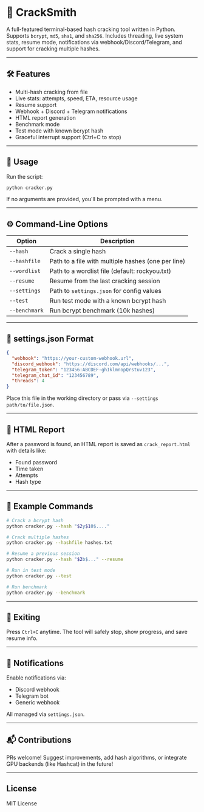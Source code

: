 # 🔐 CrackSmith

A full-featured terminal-based hash cracking tool written in Python. Supports `bcrypt`, `md5`, `sha1`, and `sha256`. Includes threading, live system stats, resume mode, notifications via webhook/Discord/Telegram, and support for cracking multiple hashes.

---

## 🛠️ Features

- Multi-hash cracking from file
- Live stats: attempts, speed, ETA, resource usage
- Resume support
- Webhook + Discord + Telegram notifications
- HTML report generation
- Benchmark mode
- Test mode with known bcrypt hash
- Graceful interrupt support (Ctrl+C to stop)

---

## 🚀 Usage

Run the script:
```bash
python cracker.py
```
If no arguments are provided, you'll be prompted with a menu.

---

## ⚙️ Command-Line Options

| Option           | Description                                      |
|------------------|--------------------------------------------------|
| `--hash`         | Crack a single hash                              |
| `--hashfile`     | Path to a file with multiple hashes (one per line) |
| `--wordlist`     | Path to a wordlist file (default: rockyou.txt)   |
| `--resume`       | Resume from the last cracking session            |
| `--settings`     | Path to `settings.json` for config values        |
| `--test`         | Run test mode with a known bcrypt hash           |
| `--benchmark`    | Run bcrypt benchmark (10k hashes)                |

---

## 🔧 settings.json Format

```json
{
  "webhook": "https://your-custom-webhook.url",
  "discord_webhook": "https://discord.com/api/webhooks/...",
  "telegram_token": "123456:ABCDEF-ghIklmnopQrstuv123",
  "telegram_chat_id": "123456789",
  "threads": 4
}
```

Place this file in the working directory or pass via `--settings path/to/file.json`.

---

## 📄 HTML Report

After a password is found, an HTML report is saved as `crack_report.html` with details like:
- Found password
- Time taken
- Attempts
- Hash type

---

## 🧪 Example Commands

```bash
# Crack a bcrypt hash
python cracker.py --hash "$2y$10$...."

# Crack multiple hashes
python cracker.py --hashfile hashes.txt

# Resume a previous session
python cracker.py --hash "$2b$..." --resume

# Run in test mode
python cracker.py --test

# Run benchmark
python cracker.py --benchmark
```

---

## 🧯 Exiting

Press `Ctrl+C` anytime. The tool will safely stop, show progress, and save resume info.

---

## 💬 Notifications

Enable notifications via:
- Discord webhook
- Telegram bot
- Generic webhook

All managed via `settings.json`.

---

## 📬 Contributions

PRs welcome! Suggest improvements, add hash algorithms, or integrate GPU backends (like Hashcat) in the future!

---

## License

MIT License

